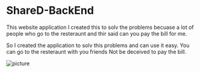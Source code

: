 # ShareD-BackEnd 

This website application I created this to solv the problems becuase a lot of people who go to the resteraunt and thir said can you pay the bill for me. 

So I created the application to solv this problems and can use it easy. You can go to the resteraunt with you friends Not be deceived to pay the bill.


![picture](https://www.bkkmenu.com/files/2019/06/YaoRestaurant-5.jpg)
